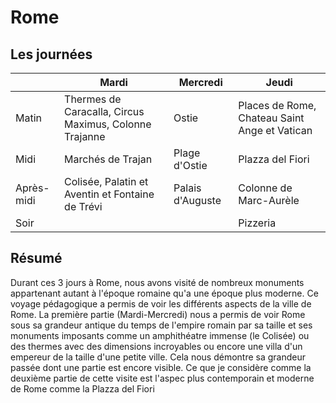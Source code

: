 # Rome
## Les journées

|          |Mardi     |Mercredi    |Jeudi|
|----------| -------- | ------- |--------|
|Matin     | Thermes de Caracalla, Circus Maximus, Colonne Trajanne|Ostie|Places de Rome, Chateau Saint Ange et Vatican
|Midi      |Marchés de Trajan| Plage d'Ostie|Plazza del Fiori|
|Après-midi|Colisée, Palatin et Aventin et Fontaine de Trévi|Palais d'Auguste|Colonne de Marc-Aurèle|
|Soir      |||Pizzeria|
## Résumé
Durant ces 3 jours à Rome, nous avons visité de nombreux monuments appartenant autant à l'époque romaine qu'a une époque plus moderne.
Ce voyage pédagogique a permis de voir les différents aspects de la ville de Rome. La première partie (Mardi-Mercredi) nous a permis de voir Rome sous sa grandeur antique du temps de l'empire romain par sa taille et ses monuments imposants comme un amphithéatre immense (le Colisée) ou des thermes avec des dimensions incroyables ou encore une villa d'un empereur de la taille d'une petite ville. Cela nous démontre sa grandeur passée dont une partie est encore visible. Ce que je considère comme la deuxième partie de cette visite est l'aspec plus contemporain et moderne de Rome comme la Plazza del Fiori